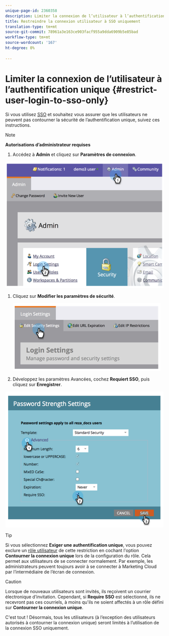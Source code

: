 ```yaml
---
unique-page-id: 2360358
description: Limiter la connexion de l’utilisateur à l’authentification unique - Documents marketing - Documentation du produit
title: Restreindre la connexion utilisateur à SSO uniquement
translation-type: tm+mt
source-git-commit: 78961a3e163ce903facf955a9dda6909b5e85bad
workflow-type: tm+mt
source-wordcount: '167'
ht-degree: 0%

---
```



# Limiter la connexion de l’utilisateur à l’authentification unique {#restrict-user-login-to-sso-only}

Si vous utilisez [SSO](add-single-sign-on-to-a-portal.md) et souhaitez vous assurer que les utilisateurs ne peuvent pas contourner la sécurité de l’authentification unique, suivez ces instructions.

>[!NOTE]
>
>**Autorisations d’administrateur requises**

1. Accédez à **Admin** et cliquez sur **Paramètres de connexion**.

![](assets/image2014-9-24-14-3a44-3a40.png)

1. Cliquez sur **Modifier les paramètres de sécurité**.

   ![](assets/image2014-9-24-14-3a44-3a53.png)

1. Développez les paramètres Avancées, cochez **Requiert SSO**, puis cliquez sur **Enregistrer**.

![](assets/image2014-9-24-14-3a45-3a6.png)

>[!TIP]
>
>Si vous sélectionnez **Exiger une authentification unique**, vous pouvez exclure un [rôle utilisateur](/help/marketo/product-docs/administration/users-and-roles/create-delete-edit-and-change-a-user-role.md) de cette restriction en cochant l&#39;option **Contourner la connexion unique** lors de la configuration du rôle. Cela permet aux utilisateurs de se connecter normalement. Par exemple, les administrateurs peuvent toujours avoir à se connecter à Marketing Cloud par l’intermédiaire de l’écran de connexion.

>[!CAUTION]
>
>Lorsque de nouveaux utilisateurs sont invités, ils reçoivent un courrier électronique d’invitation. Cependant, si **Require SSO** est sélectionné, ils ne recevront pas ces courriels, à moins qu&#39;ils ne soient affectés à un rôle défini sur **Contourner la connexion unique**.

C&#39;est tout ! Désormais, tous les utilisateurs (à l’exception des utilisateurs autorisés à contourner la connexion unique) seront limités à l’utilisation de la connexion SSO uniquement.
